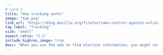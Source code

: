 ```yaml
---
# card 2
title: "How tracking works"
image: "two.png"
link_url: "https://blog.mozilla.org/firefox/take-control-against-online-tracking/?utm_source=www.mozilla.org&utm_medium=referral&utm_campaign=election&utm_content=card"
tag_label: "Tracking"
size: "small"
aspect_ratio: "1-1"
include_highres_image: true
desc: "When you use the web to find election information, you might not get the entire story. Here's why and what you can do about it."
---
```

